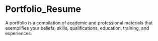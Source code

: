 # Portfolio_Resume
A portfolio is a compilation of academic and professional materials that exemplifies your beliefs, skills, qualifications, education, training, and experiences.
